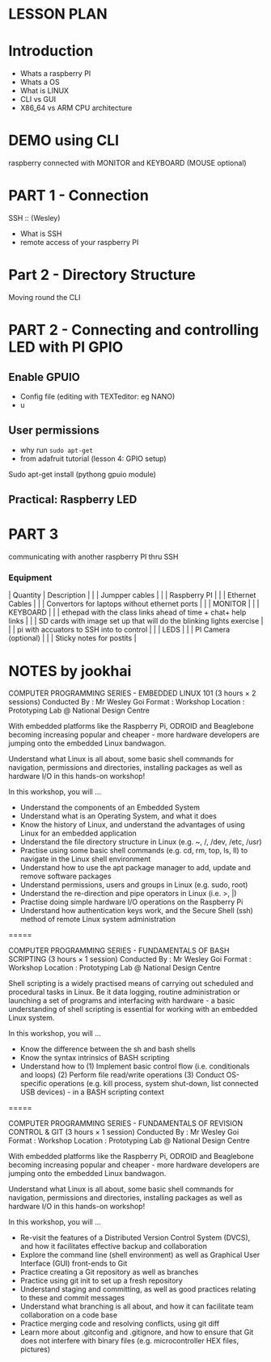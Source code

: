 # LESSON PLAN

# Introduction

* Whats a raspberry PI
* Whats a OS
* What is LINUX
 * CLI vs GUI
* X86_64 vs ARM CPU architecture

# DEMO using CLI
raspberry connected with MONITOR and KEYBOARD (MOUSE optional)

# PART 1 - Connection
SSH :: (Wesley)
* What is SSH
* remote access of your raspberry PI


# Part 2 - Directory Structure 
Moving round the CLI


# PART 2 - Connecting and controlling LED with PI GPIO

## Enable GPUIO 
 - Config file (editing with TEXTeditor: eg NANO)
 - u

## User permissions
* why run `sudo apt-get`
 * from adafruit tutorial (lesson 4: GPIO setup)

Sudo apt-get install (pythong gpuio module)

## Practical: Raspberry LED 

# PART 3

communicating with another raspberry PI thru SSH


### Equipment

| Quantity | Description                                                          |
|          | Jumpper cables                                                       |
|          | Raspberry PI                                                         |
|          | Ethernet Cables                                                      |
|          | Convertors for laptops without ethernet ports                        |
|          | MONITOR                                                              |
|          | KEYBOARD                                                             |
|          | ethepad with the class links ahead of time + chat+ help links        |
|          | SD cards with image set up that will do the blinking lights exercise |
|          | pi with accuators to SSH into to control                             |
|          | LEDS                                                                 |
|          | PI Camera (optional)                                                 |
|          | Sticky notes for postits                                             |



NOTES by jookhai
=====

COMPUTER PROGRAMMING SERIES - EMBEDDED LINUX 101
(3 hours × 2 sessions)
Conducted By : Mr Wesley Goi
Format       : Workshop
Location     : Prototyping Lab @ National Design Centre

With embedded platforms like the Raspberry Pi, ODROID and Beaglebone becoming increasing popular and cheaper - more hardware developers are jumping onto the embedded Linux bandwagon.

Understand what Linux is all about, some basic shell commands for navigation, permissions and directories, installing packages as well as hardware I/O in this hands-on workshop!

In this workshop, you will …

- Understand the components of an Embedded System
-  Understand what is an Operating System, and what it does
- Know the history of Linux, and understand the advantages of using Linux for an embedded application
- Understand the file directory structure in Linux (e.g. ~, /, /dev, /etc, /usr)
- Practise using some basic shell commands (e.g. cd, rm, top, ls, ll) to navigate in the Linux shell environment
- Understand how to use the apt package manager to add, update and remove software packages
- Understand permissions, users and groups in Linux (e.g. sudo, root)
- Understand the re-direction and pipe operators in Linux (i.e. >, |)
- Practise doing simple hardware I/O operations on the Raspberry Pi
- Understand how authentication keys work, and the Secure Shell (ssh) method of remote Linux system administration

=====

COMPUTER PROGRAMMING SERIES - FUNDAMENTALS OF BASH SCRIPTING
(3 hours × 1 session)
Conducted By : Mr Wesley Goi
Format       : Workshop
Location     : Prototyping Lab @ National Design Centre

Shell scripting is a widely practised means of carrying out scheduled and procedural tasks in Linux. Be it data logging, routine administration or launching a set of programs and interfacing with hardware - a basic understanding of shell scripting is essential for working with an embedded Linux system.

In this workshop, you will …

- Know the difference between the sh and bash shells
- Know the syntax intrinsics of BASH scripting
- Understand how to (1) Implement basic control flow (i.e. conditionals and loops) (2) Perform file read/write operations (3) Conduct OS-specific operations (e.g. kill process, system shut-down, list connected USB devices) - in a BASH scripting context

=====

COMPUTER PROGRAMMING SERIES - FUNDAMENTALS OF REVISION CONTROL & GIT
(3 hours × 1 session)
Conducted By : Mr Wesley Goi
Format       : Workshop
Location     : Prototyping Lab @ National Design Centre

With embedded platforms like the Raspberry Pi, ODROID and Beaglebone becoming increasing popular and cheaper - more hardware developers are jumping onto the embedded Linux bandwagon.

Understand what Linux is all about, some basic shell commands for navigation, permissions and directories, installing packages as well as hardware I/O in this hands-on workshop!

In this workshop, you will …

- Re-visit the features of a Distributed Version Control System (DVCS), and how it facilitates effective backup and collaboration
- Explore the command line (shell environment) as well as Graphical User Interface (GUI) front-ends to Git
- Practice creating a Git repository as well as branches
- Practice using git init to set up a fresh repository
- Understand staging and committing, as well as good practices relating to these and commit messages
- Understand what branching is all about, and how it can facilitate team collaboration on a code base
- Practice merging code and resolving conflicts, using git diff
- Learn more about .gitconfig and .gitignore, and how to ensure that Git does not interfere with binary files (e.g. microcontroller HEX files, pictures)
